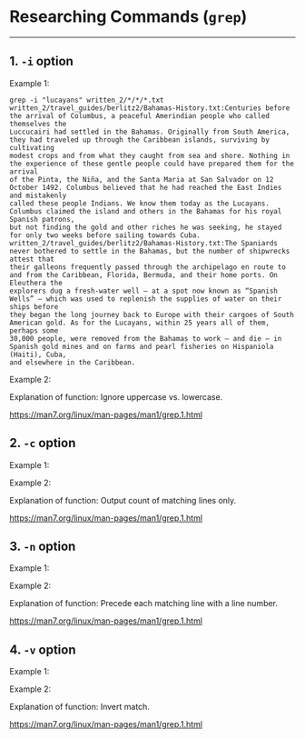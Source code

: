 # Researching Commands (```grep```)
---
## 1. ```-i``` option

Example 1:

    grep -i "lucayans" written_2/*/*/*.txt
    written_2/travel_guides/berlitz2/Bahamas-History.txt:Centuries before the arrival of Columbus, a peaceful Amerindian people who called themselves the
    Luccucairi had settled in the Bahamas. Originally from South America, they had traveled up through the Caribbean islands, surviving by cultivating 
    modest crops and from what they caught from sea and shore. Nothing in the experience of these gentle people could have prepared them for the arrival
    of the Pinta, the Niña, and the Santa Maria at San Salvador on 12 October 1492. Columbus believed that he had reached the East Indies and mistakenly
    called these people Indians. We know them today as the Lucayans. Columbus claimed the island and others in the Bahamas for his royal Spanish patrons,
    but not finding the gold and other riches he was seeking, he stayed for only two weeks before sailing towards Cuba.
    written_2/travel_guides/berlitz2/Bahamas-History.txt:The Spaniards never bothered to settle in the Bahamas, but the number of shipwrecks attest that
    their galleons frequently passed through the archipelago en route to and from the Caribbean, Florida, Bermuda, and their home ports. On Eleuthera the
    explorers dug a fresh-water well — at a spot now known as “Spanish Wells” — which was used to replenish the supplies of water on their ships before 
    they began the long journey back to Europe with their cargoes of South American gold. As for the Lucayans, within 25 years all of them, perhaps some
    30,000 people, were removed from the Bahamas to work — and die — in Spanish gold mines and on farms and pearl fisheries on Hispaniola (Haiti), Cuba, 
    and elsewhere in the Caribbean.

Example 2:

Explanation of function: Ignore uppercase vs. lowercase.

https://man7.org/linux/man-pages/man1/grep.1.html

## 2. ```-c``` option

Example 1:

Example 2:

Explanation of function: Output count of matching lines only.

https://man7.org/linux/man-pages/man1/grep.1.html

## 3. ```-n``` option

Example 1:

Example 2:

Explanation of function: Precede each matching line with a line number.

https://man7.org/linux/man-pages/man1/grep.1.html

## 4. ```-v``` option

Example 1:

Example 2:

Explanation of function: Invert match.

https://man7.org/linux/man-pages/man1/grep.1.html

